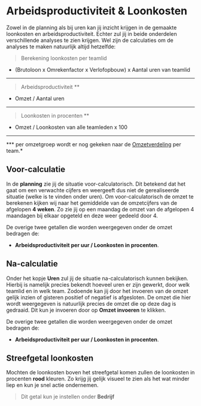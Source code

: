 # Arbeidsproductiviteit & Loonkosten

Zowel in de planning als bij uren kan jij inzicht krijgen in de gemaakte loonkosten en arbeidsproductiviteit. Echter zul jij in beide onderdelen verschillende analyses te zien krijgen. 
Wel zijn de calculaties om de analyses te maken natuurlijk altijd hetzelfde: 

>Berekening loonkosten per teamlid
* (Brutoloon x Omrekenfactor x Verlofopbouw) x Aantal uren van teamlid

---

>Arbeidsproductiviteit **
* Omzet / Aantal uren 

---

>Loonkosten in procenten **
* Omzet / Loonkosten van alle teamleden x 100 

---

*** per omzetgroep wordt er nog gekeken naar de [Omzetverdeling](instellingen?id=omzet-verdeling-over-de-teams) per team.*


## Voor-calculatie
In de **planning** zie jij de situatie voor-calculatorisch. Dit betekend dat het gaat om een verwachte cijfers en weergeeft dus niet de gerealiseerde situatie (welke is te vinden onder uren). Om voor-calculatorisch de omzet te berekenen kijken wij naar het gemiddelde van de omzetcijfers van de afgelopen **4 weken**. Zo zie jij op een maandag de omzet van de afgelopen 4 maandagen bij elkaar opgeteld en deze weer gedeeld door 4.

De overige twee getallen die worden weergegeven onder de omzet bedragen de:
* **Arbeidsproductiviteit per uur / Loonkosten in procenten**.


## Na-calculatie
Onder het kopje **Uren** zul jij de situatie na-calculatorisch kunnen bekijken. Hierbij is namelijk precies bekendt hoeveel uren er zijn gewerkt, door welk teamlid en in welk team. Zodoende kan jij door het invoeren van de omzet gelijk inzien of gisteren positief of negatief is afgesloten. De omzet die hier wordt weergegeven is natuurlijk precies de omzet die op deze dag is gedraaid. Dit kun je invoeren door op **Omzet invoeren** te klikken. 

De overige twee getallen die worden weergegeven onder de omzet bedragen de:
* **Arbeidsproductiviteit per uur / Loonkosten in procenten**.


## Streefgetal loonkosten

Mochten de loonkosten boven het streefgetal komen zullen de loonkosten in procenten **rood** kleuren. Zo krijg jij gelijk visueel te zien als het wat minder liep en kun je snel actie ondernemen. 

> Dit getal kun je instellen onder **Bedrijf**